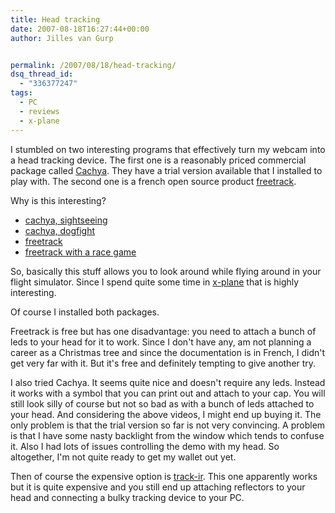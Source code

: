 ```yaml
---
title: Head tracking
date: 2007-08-18T16:27:44+00:00
author: Jilles van Gurp


permalink: /2007/08/18/head-tracking/
dsq_thread_id:
  - "336377247"
tags:
  - PC
  - reviews
  - x-plane
---
```

I stumbled on two interesting programs that effectively turn my webcam into a head tracking device. The first one is a reasonably priced commercial package called [Cachya](http://www.cachya.com/esight/overview.php). They have a trial version available that I installed to play with. The second one is a french open source product [freetrack](http://freetrack.online.fr/english/).

Why is this interesting?

- [cachya, sightseeing](http://www.youtube.com/v/07Pd4EbwRQ4)
- [cachya, dogfight](http://www.youtube.com/v/_WP0PY2j9OM)
- [freetrack](http://www.youtube.com/v/9NQOSpTIqjQ)
- [freetrack with a race game](http://www.youtube.com/v/n7mdu6Zj3FY)

So, basically this stuff allows you to look around while flying around in your flight simulator. Since I spend quite some time in [x-plane](http://x-plane.com) that is highly interesting.

Of course I installed both packages. 

Freetrack is free but has one disadvantage: you need to attach a bunch of leds to your head for it to work. Since I don't have any, am not planning a career as a Christmas tree and since the documentation is in French, I didn't get very far with it. But it's free and definitely tempting to give another try.

I also tried Cachya. It seems quite nice and doesn't require any leds. Instead it works with a symbol that you can print out and attach to your cap. You will still look silly of course but not so bad as with a bunch of leds attached to your head. And considering the above videos, I might end up buying it. The only problem is that the trial version so far is not very convincing. A problem is that I have some nasty backlight from the window which tends to confuse it. Also I had lots of issues controlling the demo with my head. So altogether, I'm not quite ready to get my wallet out yet.

Then of course the expensive option is [track-ir](http://www.naturalpoint.com/trackir/). This one apparently works but it is quite expensive and you still end up attaching reflectors to your head and connecting a bulky tracking device to your PC.

